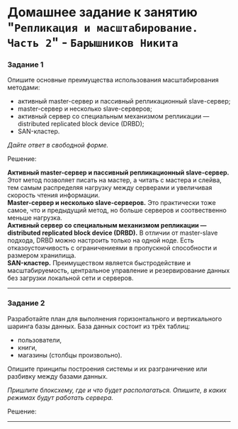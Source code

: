 # Домашнее задание к занятию "`Репликация и масштабирование. Часть 2`" - `Барышников Никита`


### Задание 1

Опишите основные преимущества использования масштабирования методами:

- активный master-сервер и пассивный репликационный slave-сервер; 
- master-сервер и несколько slave-серверов;
- активный сервер со специальным механизмом репликации — distributed replicated block device (DRBD);
- SAN-кластер.

*Дайте ответ в свободной форме.*

Решение:

**Активный master-сервер и пассивный репликационный slave-сервер.** Этот метод позволяет писать на мастер, а читать с мастера и слейва, тем самым распределяя нагрузку между серверами и увеличивая скорость чтения информации.  
**Master-сервер и несколько slave-серверов.** Это практически тоже самое, что и предыдущий метод, но больше серверов и соотвественно меньше нагрузка.  
**Активный сервер со специальным механизмом репликации — distributed replicated block device (DRBD).** В отличии от master-slave подхода, DRBD можно настроить только на одной ноде. Есть отказоустоичивость с ограничениеями в пропускной способности и размером хранилища.  
**SAN-кластер.** Преимуществом является быстродействие и масштабируемость, центральное управление и резервирование данных без загрузки локальной сети и серверов.

---

### Задание 2

Разработайте план для выполнения горизонтального и вертикального шаринга базы данных. База данных состоит из трёх таблиц: 

- пользователи, 
- книги, 
- магазины (столбцы произвольно). 

Опишите принципы построения системы и их разграничение или разбивку между базами данных.

*Пришлите блоксхему, где и что будет располагаться. Опишите, в каких режимах будут работать сервера.*

Решение:



---